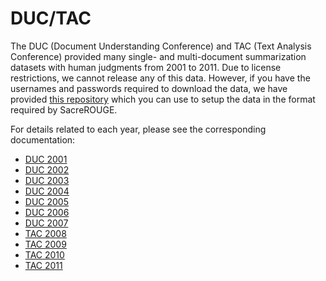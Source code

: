 # DUC/TAC
The DUC (Document Understanding Conference) and TAC (Text Analysis Conference) provided many single- and multi-document summarization datasets with human judgments from 2001 to 2011.
Due to license restrictions, we cannot release any of this data.
However, if you have the usernames and passwords required to download the data, we have provided [this repository](https://github.com/danieldeutsch/duc-tac-data) which you can use to setup the data in the format required by SacreROUGE.

For details related to each year, please see the corresponding documentation:

- [DUC 2001](duc-tac/duc2001.md)
- [DUC 2002](duc-tac/duc2002.md)
- [DUC 2003](duc-tac/duc2003.md)
- [DUC 2004](duc-tac/duc2004.md)
- [DUC 2005](duc-tac/duc2005.md)
- [DUC 2006](duc-tac/duc2006.md)
- [DUC 2007](duc-tac/duc2007.md)
- [TAC 2008](duc-tac/tac2008.md)
- [TAC 2009](duc-tac/tac2009.md)
- [TAC 2010](duc-tac/tac2010.md)
- [TAC 2011](duc-tac/tac2011.md)
